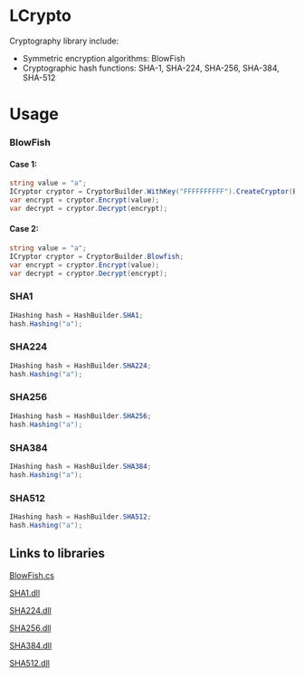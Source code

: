 # LCrypto
Cryptography library include:
- Symmetric encryption algorithms: BlowFish
- Cryptographic hash functions: SHA-1, SHA-224, SHA-256, SHA-384, SHA-512

# Usage

### BlowFish

#### Case 1:
```c#
string value = "a";
ICryptor cryptor = CryptorBuilder.WithKey("FFFFFFFFFF").CreateCryptor(ECryptAlgorithm.BlowFish);
var encrypt = cryptor.Encrypt(value);       
var decrypt = cryptor.Decrypt(encrypt);
```
#### Case 2:
```c#
string value = "a";
ICryptor cryptor = CryptorBuilder.Blowfish;      
var encrypt = cryptor.Encrypt(value);      
var decrypt = cryptor.Decrypt(encrypt);
```
### SHA1
```c#
IHashing hash = HashBuilder.SHA1;
hash.Hashing("a");
```
### SHA224
```c#
IHashing hash = HashBuilder.SHA224;
hash.Hashing("a");
```
### SHA256
```c#
IHashing hash = HashBuilder.SHA256;
hash.Hashing("a");
```
### SHA384
```c#
IHashing hash = HashBuilder.SHA384;
hash.Hashing("a");
```
### SHA512
```c#
IHashing hash = HashBuilder.SHA512;
hash.Hashing("a");
```
## Links to libraries

[BlowFish.cs](https://github.com/redduxi/LCrypto/blob/master/LibCrypt/Libraries/BlowFish/BlowFish.cs)

[SHA1.dll](https://github.com/redduxi/SHA1)

[SHA224.dll](https://github.com/redduxi/SHA224)

[SHA256.dll](https://github.com/redduxi/SHA256)

[SHA384.dll](https://github.com/redduxi/SHA-512)

[SHA512.dll](https://github.com/redduxi/SHA-512)
